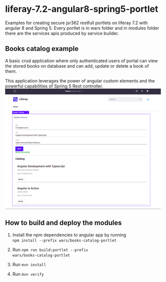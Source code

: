 # liferay-7.2-angular8-spring5-portlet
Examples for creating secure jsr362 restfull portlets on liferay 7.2 with angular 8 and Spring 5.
Every portlet is in wars folder and in modules folder there are the services apis produced by service builder.

## Books catalog example
A basic crud application where only authenticated users of portal can view the stored books on database and can add, update or delete a book of them.

This application leverages the power of angular custom elements and the powerful capabilities of Spring 5 Rest controller.
<img src=screenshots/authorized.png />

## How to build and deploy the modules
1) Install the npm dependencies to angular app by running <br/>
<code>npm install --prefix wars/books-catalog-portlet</code>

2) Run <code>npm run build:portlet --prefix wars/books-catalog-portlet</code>

3) Run <code>mvn install</code>

4) Run <code>mvn verify</code>
